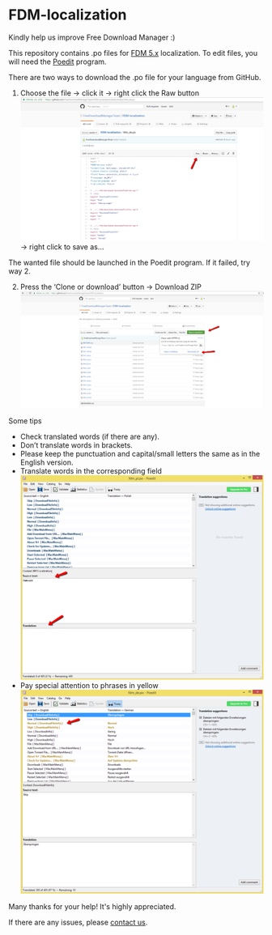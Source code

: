 # FDM-localization

Kindly help us improve Free Download Manager :)


This repository contains .po files for [FDM 5.x](http://www.freedownloadmanager.org/download.htm) localization. To edit files, you will need the [Poedit](https://poedit.net/download) program.


There are two ways to download the .po file for your language from GitHub.

1. Choose the file → click it → right click the Raw button ![raw](https://raw.githubusercontent.com/FreeDownloadManagerTeam/FDM-localization/master/readme1.png) → right click to save as…

The wanted file should be launched in the Poedit program. If it failed, try way 2.

2. Press the ‘Clone or download’ button → Download ZIP ![zip](https://raw.githubusercontent.com/FreeDownloadManagerTeam/FDM-localization/master/readme2.png)


Some tips

- Check translated words (if there are any).
- Don’t translate words in brackets.
- Please keep the punctuation and capital/small letters the same as in the English version.
- Translate words in the corresponding field ![translate](https://raw.githubusercontent.com/FreeDownloadManagerTeam/FDM-localization/master/readme3.png)
- Pay special attention to phrases in yellow ![attention](https://raw.githubusercontent.com/FreeDownloadManagerTeam/FDM-localization/master/readme4.png)

Many thanks for your help! It's highly appreciated.

If there are any issues, please [contact us](http://www.freedownloadmanager.org/support.htm).
